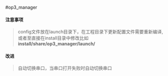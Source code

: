 #op3_manager

#### 注意事项
> config文件放在launch目录下，在工程目录下更新配置文件需要重新编译,或者至直接在install目录中修改比如 **install/share/op3_manager/launch/**

#### 改进
> 自动切换串口，当串口打开失败时自动切换串口
